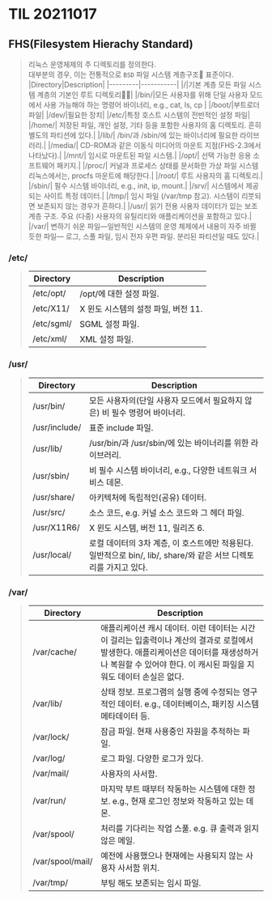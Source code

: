 # **TIL 20211017**
## **FHS(Filesystem Hierachy Standard)**
> 리눅스 운영체제의 주 디렉토리를 정의한다.\
> 대부분의 경우, 이는 전통적으로 `BSD` 파일 시스템 계층구조 표준이다.
> |Directory|Description|
> |---------|-----------|
> |/|기본 계층 모든 파일 시스템 계층의 기본인 루트 디렉토리|
> |/bin/|모든 사용자를 위해 단일 사용자 모드에서 사용 가능해야 하는 명령어 바이너리, e.g., cat, ls, cp |
> |/boot/|부트로더 파일|
> |/dev/|필요한 장치|
> |/etc/|특정 호스트 시스템의 전반적인 설정 파일|
> |/home/|	저장된 파일, 개인 설정, 기타 등을 포함한 사용자의 홈 디렉토리. 흔히 별도의 파티션에 있다.|
> |/lib/|	/bin/과 /sbin/에 있는 바이너리에 필요한 라이브러리.|
> |/media/|	CD-ROM과 같은 이동식 미디어의 마운트 지점(FHS-2.3에서 나타났다).|
> |/mnt/|	임시로 마운트된 파일 시스템.|
> |/opt/| 선택 가능한 응용 소프트웨어 패키지.|
> |/proc/|	커널과 프로세스 상태를 문서화한 가상 파일 시스템 리눅스에서는, procfs 마운트에 해당한다.|
> |/root/| 루트 사용자의 홈 디렉토리.|
> |/sbin/| 필수 시스템 바이너리, e.g., init, ip, mount.|
> |/srv/| 시스템에서 제공되는 사이트 특정 데이터.|
> |/tmp/| 임시 파일 (/var/tmp 참고). 시스템이 리붓되면 보존되지 않는 경우가 흔하다.|
> |/usr/| 읽기 전용 사용자 데이터가 있는 보조 계층 구조. 주요 (다중) 사용자의 유틸리티와 애플리케이션을 포함하고 있다.|
> |/var/| 변하기 쉬운 파일—일반적인 시스템의 운영 체제에서 내용이 자주 바뀔 듯한 파일— 로그, 스풀 파일, 임시 전자 우편 파일. 분리된 파티션일 때도 있다.|

### **/etc/**
> |Directory|Description|
> |---------|-----------|
> |/etc/opt/|/opt/에 대한 설정 파일.|
> |/etc/X11/|X 윈도 시스템의 설정 파일, 버전 11.|
> |/etc/sgml/|SGML 설정 파일.|
> |/etc/xml/|XML 설정 파일.|

### **/usr/**
> |Directory|Description|
> |---------|-----------|
> |/usr/bin/| 모든 사용자의(단일 사용자 모드에서 필요하지 않은) 비 필수 명령어 바이너리.|
> |/usr/include/| 표준 include 파일.|
> |/usr/lib/| /usr/bin/과 /usr/sbin/에 있는 바이너리를 위한 라이브러리.|
> |/usr/sbin/| 비 필수 시스템 바이너리, e.g., 다양한 네트워크 서비스 데몬.|
> |/usr/share/| 아키텍처에 독립적인(공유) 데이터.|
> |/usr/src/| 소스 코드, e.g. 커널 소스 코드와 그 헤더 파일.|
> |/usr/X11R6/| X 윈도 시스템, 버전 11, 릴리즈 6.|
> |/usr/local/|로컬 데이터의 3차 계층, 이 호스트에만 적용된다. 일반적으로 bin/, lib/, share/와 같은 서브 디렉토리를 가지고 있다.|

### **/var/**
> |Directory|Description|
> |---------|-----------|
> |/var/cache/| 애플리케이션 캐시 데이터. 이런 데이터는 시간이 걸리는 입출력이나 계산의 결과로 로컬에서 발생한다. 애플리케이션은 데이터를 재생성하거나 복원할 수 있어야 한다. 이 캐시된 파일을 지워도 데이터 손실은 없다.|
> |/var/lib/| 상태 정보. 프로그램의 실행 중에 수정되는 영구적인 데이터. e.g., 데이터베이스, 패키징 시스템 메타데이터 등.|
> |/var/lock/| 잠금 파일. 현재 사용중인 자원을 추적하는 파일.|
> |/var/log/ | 로그 파일. 다양한 로그가 있다.|
> |/var/mail/ | 사용자의 사서함.|
> |/var/run/| 마지막 부트 때부터 작동하는 시스템에 대한 정보. e.g., 현재 로그인 정보와 작동하고 있는 데몬.|
> |/var/spool/|처리를 기다리는 작업 스풀. e.g. 큐 출력과 읽지 않은 메일.|
> |/var/spool/mail/| 예전에 사용했으나 현재에는 사용되지 않는 사용자 사서함 위치.|
> |/var/tmp/|부팅 해도 보존되는 임시 파일.|